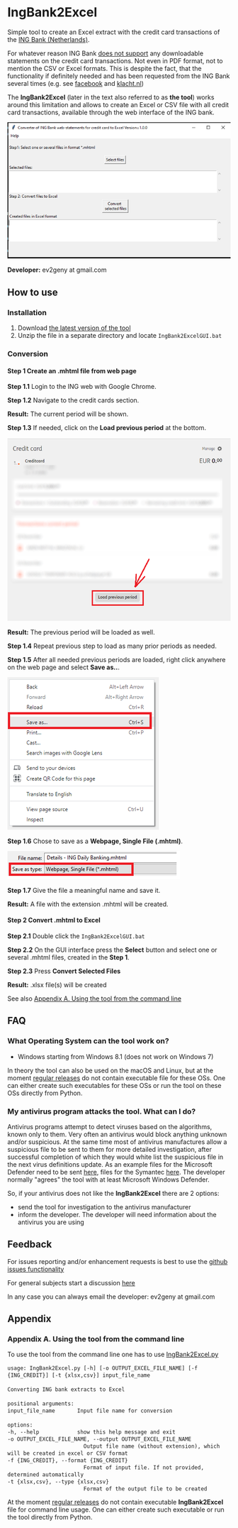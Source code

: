 IngBank2Excel
=============

Simple tool to create an Excel extract with the credit card transactions
of the [ING Bank (Netherlands)](https://www.ing.nl).

For whatever reason ING Bank [does not
support](https://www.ing.nl/particulier/betalen/creditcards/mijn-creditcard/meer-weten/creditcard-afschrift-lezen.html)
any downloadable statements on the credit card transactions. Not even in
PDF format, not to mention the CSV or Excel formats. This is despite the
fact, that the functionality if definitely needed and has been requested
from the ING Bank several times (e.g. see
[facebook](https://www.facebook.com/INGnl/posts/waar-kan-ik-mijn-afschriften-van-de-ing-creditcard-downloaden/604751509571414/)
and
[klacht.nl](https://www.klacht.nl/downloaden-transactie-op-spaarrekening-en-creditcard-uitgaven/))

The **IngBank2Excel** (later in the text also referred to as **the
tool**) works around this limitation and allows to create an Excel or
CSV file with all credit card transactions, available through the web
interface of the ING bank.

![IngBank2Excel.PNG](misc/IngBank2Excel.PNG)

**Developer:** ev2geny at gmail.com


How to use
----------

### Installation

1.  Download [the latest version of the
    tool](https://github.com/Ev2geny/IngBank2Excel/releases/latest)
2.  Unzip the file in a separate directory and locate
    `IngBank2ExcelGUI.bat`

### Conversion

#### **Step 1** Create an .mhtml file from web page

**Step 1.1** Login to the ING web with Google Chrome.

**Step 1.2** Navigate to the credit cards section.

**Result:** The current period will be shown.

**Step 1.3** If needed, click on the **Load previous period** at the
bottom.

![ING credic card view](misc/ING_credit_card_view_bleured.PNG)

**Result:** The previous period will be loaded as well.

**Step 1.4** Repeat previous step to load as many prior periods as
needed.

**Step 1.5** After all needed previous periods are loaded, right click
anywhere on the web page and select **Save as..**.

![Chrome Save as](misc/chrome_save_as.png)

**Step 1.6** Chose to save as a **Webpage, Single File (.mhtml)**.

![Chrome select file type](misc/chrome_select_file_type.png)

**Step 1.7** Give the file a meaningful name and save it.

**Result:** A file with the extension .mhtml will be created.

#### **Step 2** Convert .mhtml to Excel

**Step 2.1** Double click the `IngBank2ExcelGUI.bat`

**Step 2.2** On the GUI interface press the **Select** button and select
one or several .mhtml files, created in the **Step 1**.

**Step 2.3** Press **Convert Selected Files**

**Result:** .xlsx file(s) will be created

See also [Appendix A. Using the tool from the command
line](#appendix-a.-using-the-tool-from-the-command-line)

FAQ
---

### What Operating System can the tool work on?

-   Windows starting from Windows 8.1 (does not work on Windows 7)

In theory the tool can also be used on the macOS and Linux, but at the
moment [regular
releases](https://github.com/Ev2geny/IngBank2Excel/releases/latest) do
not contain executable file for these OSs. One can either create such
executables for these OSs or run the tool on these OSs directly from
Python.

### My antivirus program attacks the tool. What can I do?

Antivirus programs attempt to detect viruses based on the algorithms,
known only to them. Very often an antivirus would block anything unknown
and/or suspicious. At the same time most of antivirus manufactures allow
a suspicious file to be sent to them for more detailed investigation,
after successful completion of which they would white list the
suspicious file in the next virus definitions update. As an example
files for the Microsoft Defender need to be sent
[here](https://www.microsoft.com/en-us/wdsi/filesubmission), files for
the Symantec [here](https://symsubmit.symantec.com/). The developer
normally \"agrees\" the tool with at least Microsoft Windows Defender.

So, if your antivirus does not like the **IngBank2Excel** there are 2
options:

-   send the tool for investigation to the antivirus manufacturer
-   inform the developer. The developer will need information about the
    antivirus you are using

Feedback
--------

For issues reporting and/or enhancement requests is best to use the
[github issues
functionality](https://github.com/Ev2geny/IngBank2Excel/issues)

For general subjects start a discussion
[here](https://github.com/Ev2geny/IngBank2Excel/discussions)

In any case you can always email the developer: ev2geny at gmail.com

Appendix
--------

### Appendix A. Using the tool from the command line

To use the tool from the command line one has to use
[IngBank2Excel.py](/core/IngBank2Excel.py)

    usage: IngBank2Excel.py [-h] [-o OUTPUT_EXCEL_FILE_NAME] [-f {ING_CREDIT}] [-t {xlsx,csv}] input_file_name

    Converting ING bank extracts to Excel

    positional arguments:
    input_file_name       Input file name for conversion

    options:
    -h, --help            show this help message and exit
    -o OUTPUT_EXCEL_FILE_NAME, --output OUTPUT_EXCEL_FILE_NAME
                            Output file name (without extension), which will be created in excel or CSV format
    -f {ING_CREDIT}, --format {ING_CREDIT}
                            Format of input file. If not provided, determined automatically
    -t {xlsx,csv}, --type {xlsx,csv}
                            Format of the output file to be created

At the moment [regular
releases](https://github.com/Ev2geny/IngBank2Excel/releases/latest) do
not contain executable **IngBank2Excel** file for command line usage.
One can either create such executable or run the tool directly from
Python.
